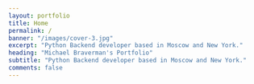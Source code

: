 ```yaml
---
layout: portfolio
title: Home
permalink: /
banner: "/images/cover-3.jpg"
excerpt: "Python Backend developer based in Moscow and New York."
heading: "Michael Braverman's Portfolio"
subtitle: "Python Backend developer based in Moscow and New York."
comments: false
---
```

